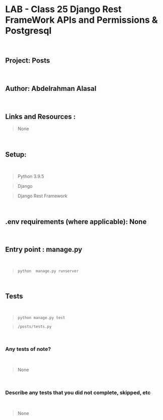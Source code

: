 # LAB - Class 25 Django Rest FrameWork APIs and Permissions & Postgresql

<br>
 

## Project:  Posts
<br>

## Author: Abdelrahman Alasal

<br>


## Links and Resources : <br>

> None

<br>

## Setup:

<br>


> Python 3.9.5 <br>

> Django <br>

> Django Rest Framework <br>





<br>


## .env requirements (where applicable): None 

<br>


## Entry point : manage.py

<br>

> `python  manage.py runserver`

<br>

## Tests 

<br>


> `python manage.py test` <br>

> `/posts/tests.py`


<br>

### Any tests of note?

<br>

> None

<br>

### Describe any tests that you did not complete, skipped, etc

<br>

> None 
